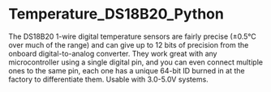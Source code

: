# Temperature_DS18B20_Python
The DS18B20 1-wire digital temperature sensors are fairly precise (±0.5°C over much of the range) and can give up to 12 bits of precision from the onboard digital-to-analog converter. They work great with any microcontroller using a single digital pin, and you can even connect multiple ones to the same pin, each one has a unique 64-bit ID burned in at the factory to differentiate them. Usable with 3.0-5.0V systems.
